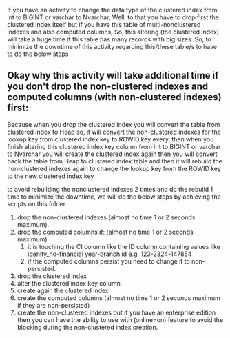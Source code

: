 If you have an activity to change the data type of the clustered index from int to BIGINT or varchar to Nvarchar, 
Well, to that you have to drop first the clustered index itself but if you have this table of multi-nonclustered indexes and also computed columns, 
So, this altering (the clustered index) will take a huge time if this table has many records with big sizes.
So, to minimize the downtime of this activity regarding this/these table/s to have to do the below steps 

Okay why this activity will take additional time if you don't drop the non-clustered indexes and computed columns (with non-clustered indexes) first:
---------------------------------------------------------------------------------------------------------------------------------------------------------
Because when you drop the clustered index you will convert the table from clustered index to Heap so, 
it will convert the non-clustered indexes for the lookup key from clustered index key to ROWID key every,
then when you finish altering this clustered index key column from int to BIGINT or varchar to Nvarchar 
you will create the clustered index again then you will convert back the table from Heap to clustered index table and then it will rebuild the non-clustered indexes again to change the lookup key from the ROWID key to the new clustered index key

to avoid rebuilding the nonclustered indexes 2 times and do the rebuild 1 time to minimize the downtime, we will do the below steps by achieving the scripts on this folder

1. drop the non-clustered indexes (almost no time 1 or 2 seconds maximum).
2. drop the computed columns if: (almost no time 1 or 2 seconds maximum)
    1. it is touching the CI column like the ID column containing values like idenity_no-financial year-branch id e.g. 123-2324-147854
    2. if the computed columns persist you need to change it to non-persisted.
3. drop the clustered index
4. alter the clustered index key column
5. create again the clustered index 
6. create the computed columns (almost no time 1 or 2 seconds maximum if they are non-persisted)
7. create the non-clustered indexes but if you have an enterprise edition then you can have the ability to use with (online=on) feature to avoid the blocking during the non-clustered index creation.
